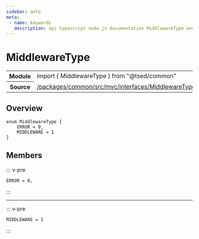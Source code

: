 ```yaml
---
sidebar: auto
meta:
 - name: keywords
   description: api typescript node.js documentation MiddlewareType enum
---
```

# MiddlewareType <Badge text="Enum" type="enum"/>
<!-- Summary -->
<section class="symbol-info"><table class="is-full-width"><tbody><tr><th>Module</th><td><div class="lang-typescript"><span class="token keyword">import</span> { MiddlewareType }&nbsp;<span class="token keyword">from</span>&nbsp;<span class="token string">"@tsed/common"</span></div></td></tr><tr><th>Source</th><td><a href="https://github.com/Romakita/ts-express-decorators/blob/v5.0.2/packages/common/src/mvc/interfaces/MiddlewareType.ts#L0-L0">/packages/common/src/mvc/interfaces/MiddlewareType.ts</a></td></tr></tbody></table></section>

<!-- Overview -->
## Overview


<pre><code class="typescript-lang "><span class="token keyword">enum</span> MiddlewareType <span class="token punctuation">{</span>
    ERROR<span class="token punctuation"> = </span>0<span class="token punctuation">,</span>
    MIDDLEWARE<span class="token punctuation"> = </span>1
<span class="token punctuation">}</span></code></pre>



<!-- Members -->




## Members


::: v-pre

<div class="method-overview">
<pre><code class="typescript-lang ">ERROR<span class="token punctuation"> = </span>0<span class="token punctuation">,</span></code></pre>

</div>



:::



***



::: v-pre

<div class="method-overview">
<pre><code class="typescript-lang ">MIDDLEWARE<span class="token punctuation"> = </span>1</code></pre>

</div>



:::